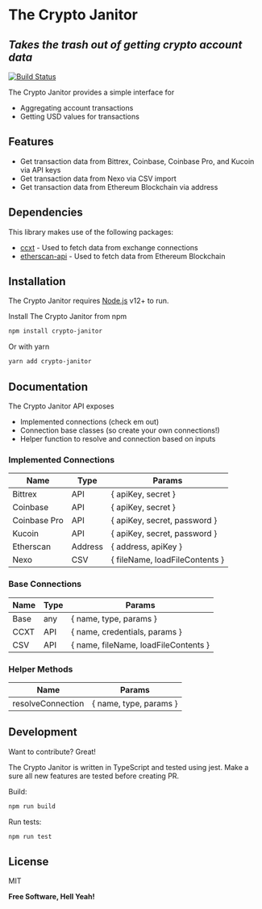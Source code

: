 # The Crypto Janitor

## _Takes the trash out of getting crypto account data_

[![Build Status](https://travis-ci.org/joemccann/dillinger.svg?branch=master)](https://travis-ci.org/joemccann/dillinger)

The Crypto Janitor provides a simple interface for

- Aggregating account transactions
- Getting USD values for transactions

## Features

- Get transaction data from Bittrex, Coinbase, Coinbase Pro, and Kucoin via API keys
- Get transaction data from Nexo via CSV import
- Get transaction data from Ethereum Blockchain via address

## Dependencies

This library makes use of the following packages:

- [ccxt][ccxt] - Used to fetch data from exchange connections
- [etherscan-api][etherscan-api] - Used to fetch data from Ethereum Blockchain

## Installation

The Crypto Janitor requires [Node.js](https://nodejs.org/) v12+ to run.

Install The Crypto Janitor from npm

```sh
npm install crypto-janitor
```

Or with yarn

```sh
yarn add crypto-janitor
```

## Documentation

The Crypto Janitor API exposes

- Implemented connections (check em out)
- Connection base classes (so create your own connections!)
- Helper function to resolve and connection based on inputs

### Implemented Connections

| Name         | Type    | Params                         |
| ------------ | ------- | ------------------------------ |
| Bittrex      | API     | { apiKey, secret }             |
| Coinbase     | API     | { apiKey, secret }             |
| Coinbase Pro | API     | { apiKey, secret, password }   |
| Kucoin       | API     | { apiKey, secret, password }   |
| Etherscan    | Address | { address, apiKey }            |
| Nexo         | CSV     | { fileName, loadFileContents } |

### Base Connections

| Name | Type | Params                               |
| ---- | ---- | ------------------------------------ |
| Base | any  | { name, type, params }               |
| CCXT | API  | { name, credentials, params }        |
| CSV  | API  | { name, fileName, loadFileContents } |

### Helper Methods

| Name              | Params                 |
| ----------------- | ---------------------- |
| resolveConnection | { name, type, params } |

## Development

Want to contribute? Great!

The Crypto Janitor is written in TypeScript and tested using jest.
Make a sure all new features are tested before creating PR.

Build:

```sh
npm run build
```

Run tests:

```sh
npm run test
```

## License

MIT

**Free Software, Hell Yeah!**

[//]: # "These are reference links used in the body of this note and get stripped out when the markdown processor does its job. There is no need to format nicely because it shouldn't be seen. Thanks SO - http://stackoverflow.com/questions/4823468/store-comments-in-markdown-syntax"
[ccxt]: https://github.com/ccxt/ccxt
[git-repo-url]: https://github.com/rileystephens28/crypto-janitor/blob/main/README.md
[etherscan-api]: https://github.com/sebs/etherscan-api#readme
